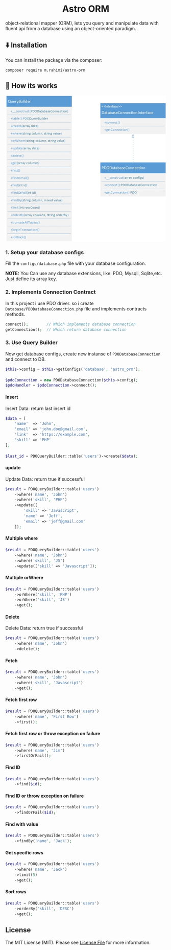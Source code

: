 <h1 align="center">
     Astro ORM
</h1>

object-relational mapper (ORM), lets you query and manipulate data with fluent api from a database using an object-oriented paradigm.

## ⬇️ Installation
You can install the package via the composer:
```
composer require m.rahimi/astro-orm
```

## 👀 How its works
<p align="center">
    <img src="docs/UML Diagram.jpg" alt="UML" align="center">
</p>

### 1. Setup your database configs
Fill the ``` configs/database.php ``` file with your database configuration.

**NOTE:** You Can use any database extensions, like: PDO, Mysqli, Sqlite,etc. Just define its array key.

### 2. Implements Connection Contract

In this project i use PDO driver. so i create ` Database/PDODatabaseConnection.php` file and implements contracts methods.

```php
connect();        // Which implements database connection
getConnection();  // Which return database connection
```

### 3. Use Query Builder

Now get database configs, create new instanse of `PDODatabaseConnection` and connect to DB.

```php
$this->config = $this->getConfigs('database', 'astro_orm');

$pdoConnection = new PDODatabaseConnection($this->config);
$pdoHandler = $pdoConnection->connect();
```

#### Insert

Insert Data: return last insert id

```php
$data = [
    'name'  => 'John',
    'email' => 'john.doe@gmail.com',
    'link'  => 'https://example.com',
    'skill' => 'PHP'
];

$last_id = PDOQueryBuilder::table('users')->create($data);
```

#### update

Update Data: return true if successful

```php
$result = PDOQueryBuilder::table('users')
    ->where('name', 'John')
    ->where('skill', 'PHP')
    ->update([
        'skill' => 'Javascript',
        'name' => 'Jeff',
        'email' => 'jeff@gmail.com'
    ]);
```

#### Multiple where

```php
$result = PDOQueryBuilder::table('users')
    ->where('name', 'John')
    ->where('skill', 'JS')
    ->update(['skill' => 'Javascript']);
```

#### Multiple orWhere

```php
$result = PDOQueryBuilder::table('users')
    ->orWhere('skill', 'PHP')
    ->orWhere('skill', 'JS')
    ->get();
```

#### Delete

Delete Data: return true if successful

```php
$result = PDOQueryBuilder::table('users')
    ->where('name', 'John')
    ->delete();
```

#### Fetch

```php
$result = PDOQueryBuilder::table('users')
    ->where('name', 'John')
    ->where('skill', 'Javascript')
    ->get();
```

#### Fetch first row

```php
$result = PDOQueryBuilder::table('users')
    ->where('name', 'First Row')
    ->first();
```

#### Fetch first row or throw exception on failure

```php
$result = PDOQueryBuilder::table('users')
    ->where('name', 'Jim')
    ->firstOrFail();
```

#### Find ID

```php
$result = PDOQueryBuilder::table('users')
    ->find($id);
```

#### Find ID or throw exception on failure

```php
$result = PDOQueryBuilder::table('users')
    ->findOrFail($id);
```

#### Find with value

```php
$result = PDOQueryBuilder::table('users')
    ->findBy('name', 'Jack');
```

#### Get specific rows

```php
$result = PDOQueryBuilder::table('users')
    ->where('name', 'Jack')
    ->limit(5)
    ->get();
```

#### Sort rows

```php
$result = PDOQueryBuilder::table('users')
    ->orderBy('skill', 'DESC')
    ->get();
```
## License

The MIT License (MIT). Please see [License File](LICENSE) for more information.